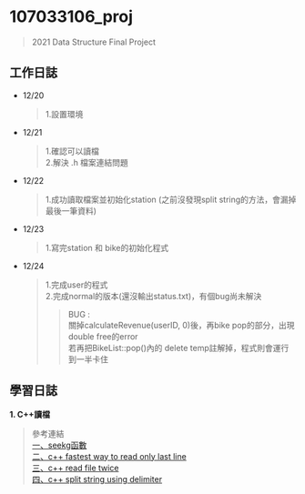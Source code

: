 # 107033106_proj
> 2021 Data Structure Final Project
## 工作日誌
- 12/20 
    > 1.設置環境
- 12/21
    > 1.確認可以讀檔 <br>
    > 2.解決 .h 檔案連結問題 <br>
- 12/22
    > 1.成功讀取檔案並初始化station (之前沒發現split string的方法，會漏掉最後一筆資料)
- 12/23
    >1.寫完station 和 bike的初始化程式
- 12/24
    >1.完成user的程式  <br>
    >2.完成normal的版本(還沒輸出status.txt)，有個bug尚未解決
    >>BUG : <br> 
    關掉calculateRevenue(userID, 0)後，再bike pop的部分，出現double free的error <br>
    若再把BikeList::pop()內的 delete temp註解掉，程式則會運行到一半卡住


## 學習日誌
**1. C++讀檔** <br>
>參考連結 <br>
>[一、seekg函數](http://c.biancheng.net/view/1541.html) <br>
>[二、c++ fastest way to read only last line](https://stackoverflow.com/questions/11876290/c-fastest-way-to-read-only-last-line-of-text-file) <br>
>[三、c++ read file twice](https://stackoverflow.com/questions/16393583/how-to-read-same-file-twice-in-a-row) <br>
>[四、c++ split string using delimiter](https://stackoverflow.com/questions/14265581/parse-split-a-string-in-c-using-string-delimiter-standard-c) <br>



